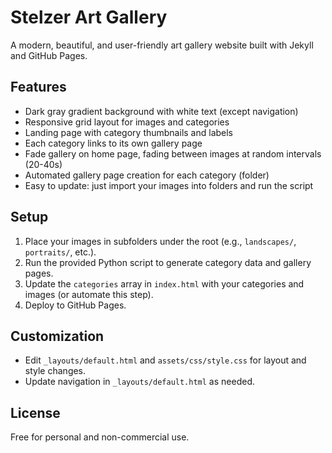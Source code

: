 # Stelzer Art Gallery

A modern, beautiful, and user-friendly art gallery website built with Jekyll and GitHub Pages.

## Features
- Dark gray gradient background with white text (except navigation)
- Responsive grid layout for images and categories
- Landing page with category thumbnails and labels
- Each category links to its own gallery page
- Fade gallery on home page, fading between images at random intervals (20-40s)
- Automated gallery page creation for each category (folder)
- Easy to update: just import your images into folders and run the script

## Setup
1. Place your images in subfolders under the root (e.g., `landscapes/`, `portraits/`, etc.).
2. Run the provided Python script to generate category data and gallery pages.
3. Update the `categories` array in `index.html` with your categories and images (or automate this step).
4. Deploy to GitHub Pages.

## Customization
- Edit `_layouts/default.html` and `assets/css/style.css` for layout and style changes.
- Update navigation in `_layouts/default.html` as needed.

## License
Free for personal and non-commercial use.
